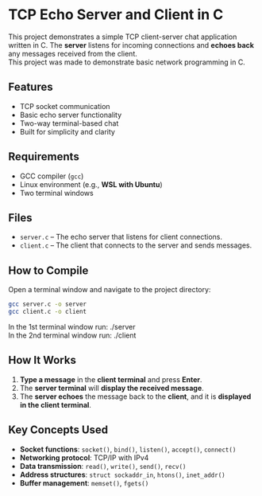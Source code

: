 # TCP Echo Server and Client in C
This project demonstrates a simple TCP client-server chat application written in C. The **server** listens for incoming connections and **echoes back** any messages received from the client.  
This project was made to demonstrate basic network programming in C.

## Features

- TCP socket communication
- Basic echo server functionality
- Two-way terminal-based chat
- Built for simplicity and clarity

## Requirements

- GCC compiler (`gcc`)
- Linux environment (e.g., **WSL with Ubuntu**)
- Two terminal windows

## Files

- `server.c` – The echo server that listens for client connections.
- `client.c` – The client that connects to the server and sends messages.

## How to Compile

Open a terminal window and navigate to the project directory:

```bash
gcc server.c -o server  
gcc client.c -o client
```  

In the 1st terminal window run: ./server  
In the 2nd terminal window run: ./client

## How It Works

1. **Type a message** in the **client terminal** and press **Enter**.
2. The **server terminal** will **display the received message**.
3. The **server echoes** the message back to the **client**, and it is **displayed in the client terminal**.

## Key Concepts Used

- **Socket functions**: `socket()`, `bind()`, `listen()`, `accept()`, `connect()`
- **Networking protocol**: TCP/IP with IPv4
- **Data transmission**: `read()`, `write()`, `send()`, `recv()`
- **Address structures**: `struct sockaddr_in`, `htons()`, `inet_addr()`
- **Buffer management**: `memset()`, `fgets()`


